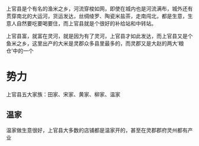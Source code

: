 
上官县是个有名的渔米之乡，河流穿梭如网，即使在城内也是河流满布，城外还有贯穿南北的大运河，货运发达，丝绸绫罗、陶瓷米盐茶，走南闯北，都是生意，生意人自然要吃要喝要住，而上官县就是个很好的补给站和中转站。

上官县富，就富在灵河，就是因为有了灵河，上官县才如此发达，而上官县又是个鱼米之乡，这里出产的大米是灵郡众多县里最多的，而灵郡又是大赵的两大‘粮仓’中的一个

# 势力
上官县五大家族：田家、宋家、黄家、柳家、温家

## 温家
温家做生意很好，上官县大多数的店铺都是温家开的，甚至在灵郡郡府灵州都有产业


